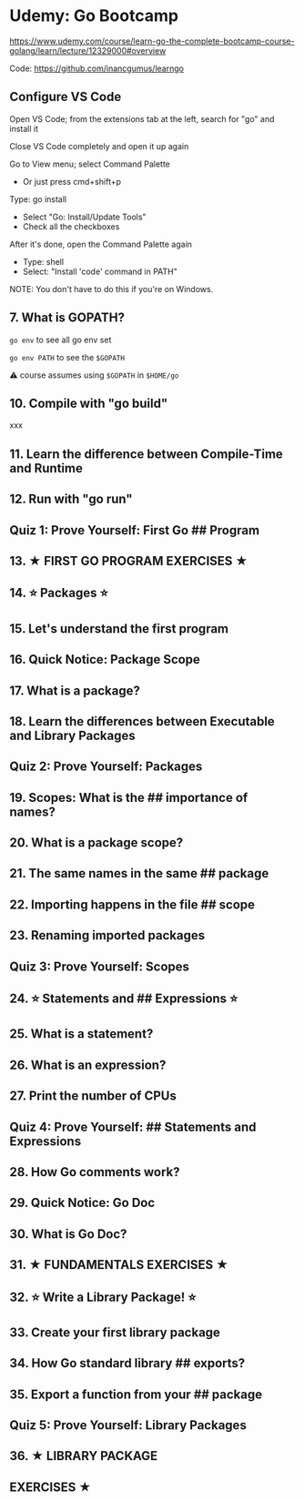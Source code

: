 # Udemy: Go Bootcamp

https://www.udemy.com/course/learn-go-the-complete-bootcamp-course-golang/learn/lecture/12329000#overview

Code: https://github.com/inancgumus/learngo

## Configure VS Code

Open VS Code; from the extensions tab at the left, search
for "go" and install it

Close VS Code completely and open it up again

Go to View menu; select Command Palette
- Or just press cmd+shift+p

Type: go install
- Select "Go: Install/Update Tools"
- Check all the checkboxes

After it's done, open the Command Palette again
- Type: shell
- Select: "Install 'code' command in PATH"

NOTE: You don't have to do this if you're on Windows.

## 7. What is GOPATH?

`go env` to see all go env set

`go env PATH` to see the `$GOPATH`

:warning: course assumes using `$GOPATH` in `$HOME/go`

## 10. Compile with "go build"

xxx

## 11. Learn the difference between Compile-Time and Runtime
## 12. Run with "go run"
## Quiz 1: Prove Yourself: First Go ## Program
## 13. ★ FIRST GO PROGRAM EXERCISES ★
## 14. ⭐️ Packages ⭐️
## 15. Let's understand the first program
## 16. Quick Notice: Package Scope
## 17. What is a package?
## 18. Learn the differences between Executable and Library Packages
## Quiz 2: Prove Yourself: Packages
## 19. Scopes: What is the ## importance of names?
## 20. What is a package scope?
## 21. The same names in the same ## package
## 22. Importing happens in the file ## scope
## 23. Renaming imported packages
## Quiz 3: Prove Yourself: Scopes
## 24. ⭐️ Statements and ## Expressions ⭐️
## 25. What is a statement?
## 26. What is an expression?
## 27. Print the number of CPUs
## Quiz 4: Prove Yourself: ## Statements and Expressions
## 28. How Go comments work?
## 29. Quick Notice: Go Doc
## 30. What is Go Doc?
## 31. ★ FUNDAMENTALS EXERCISES ★
## 32. ⭐️ Write a Library Package! ⭐️
## 33. Create your first library package
## 34. How Go standard library ## exports?
## 35. Export a function from your ## package
## Quiz 5: Prove Yourself: Library Packages
## 36. ★ LIBRARY PACKAGE
## EXERCISES ★


